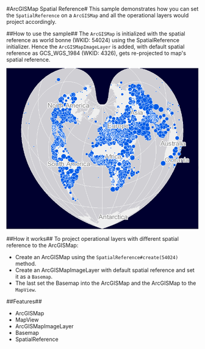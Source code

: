 #ArcGISMap Spatial Reference#
This sample demonstrates how you can set the `SpatialReference` on a `ArcGISMap` and all the operational layers would project accordingly.

##How to use the sample##
The `ArcGISMap` is initialized with the spatial reference as world bonne (WKID: 54024) using the SpatialReference initializer. Hence the `ArcGISMapImageLayer` is added, with default spatial reference as GCS_WGS_1984 (WKID: 4326), gets re-projected to map's spatial reference.

![](ArcGISSpatialReference.png)

##How it works##
To project operational layers with different spatial reference to the ArcGISMap:

- Create an ArcGISMap using the `SpatialReference#create(54024)` method.  
- Create an ArcGISMapImageLayer with default spatial reference and set it as a `Basemap`.
- The last set the Basemap into the ArcGISMap and the ArcGISMap to the `MapView`.

##Features##
- ArcGISMap
- MapView
- ArcGISMapImageLayer
- Basemap
- SpatialReference